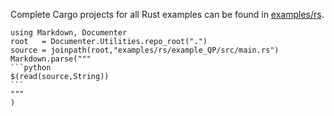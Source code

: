 Complete Cargo projects for all Rust examples can be found in [examples/rs](https://github.com/oxfordcontrol/ClarabelDocs/tree/main/examples/rs).

````@eval
using Markdown, Documenter
root   = Documenter.Utilities.repo_root(".")
source = joinpath(root,"examples/rs/example_QP/src/main.rs")
Markdown.parse("""
```python
$(read(source,String))
```
"""
)
````
